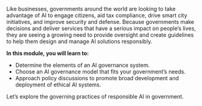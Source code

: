 Like businesses, governments around the world are looking to take advantage of AI to engage citizens, aid tax compliance, drive smart city initiatives, and improve security and defense. Because governments make decisions and deliver services that have a serious impact on people’s lives, they are seeing a growing need to provide oversight and create guidelines to help them design and manage AI solutions responsibly.

**In this module, you will learn to:**

* Determine the elements of an AI governance system.
* Choose an AI governance model that fits your government’s needs.
* Approach policy discussions to promote broad development and deployment of ethical AI systems.

Let’s explore the governing practices of responsible AI in government.
